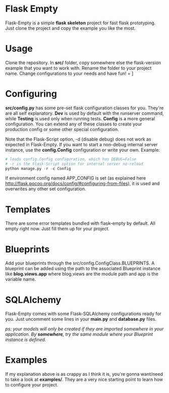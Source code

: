Flask Empty
===========
Flask-Empty is a simple **flask skeleton** project for fast flask prototyping. Just
clone the project and copy the example you like the most.

Usage
=====
Clone the repository. In **src/** folder, copy somewhere else the flask-version example that you want
to work with. Rename the folder to your project name. Change configurations to your needs and have fun! = ]

Configuring
===========
**src/config.py** has some pre-set flask configuration classes for you. They're are all self explanatory.
**Dev** is used by default with the runserver command, while **Testing** is used only when running tests. **Config**
is a more general configuration. You can extend any of these classes to create your production config or some
other special configuration.

Note that the Flask-Script option, -d (disable debug) does not work as expected in Flask-Empty. If you want
to start a non-debug internal server instance, use the **config.Config** configuration or write your own. Example:

```python
# loads config.Config configuration, which has DEBUG=False
# -r is the Flask-Script option for internal server no-reload
python manage.py -r -c Config
```

If environment config named APP_CONFIG is set (as explained here http://flask.pocoo.org/docs/config/#configuring-from-files),
it is used and overwrites any other set configuration.

Templates
=========
There are some error templates bundled with flask-empty by default. All empty right now. Just fill them up for
your project.

Blueprints
==========
Add your blueprints through the src/config.ConfigClass.BLUEPRINTS. A blueprint can be added using the path to the
associated Blueprint instance like **blog.views.app** where blog.views are the module path and app is the
variable name.

SQLAlchemy
==========
Flask-Empty comes with some Flask-SQLAlchemy configurations ready for you. Just uncomment some lines in your **main.py**
and **database.py** files.

_ps: your models will only be created if they are imported somewhere in your application. By **somewhere**, try the_
_same module where your Blueprint instance is defined._

Examples
========
If my explanation above is as crappy as I think it is, you're gonna want/need to take a look at **examples/**. They
are a very nice starting point to learn how to configure your project.
